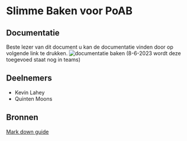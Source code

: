 # Slimme Baken voor PoAB

## Documentatie

Beste lezer van dit document u kan de documentatie vinden door op volgende link te drukken. ![documentatie baken]() (8-6-2023 wordt deze toegevoed staat nog in teams)

## Deelnemers

 - Kevin Lahey
 - Quinten Moons

## Bronnen

[Mark down guide](https://www.markdownguide.org/cheat-sheet/)
